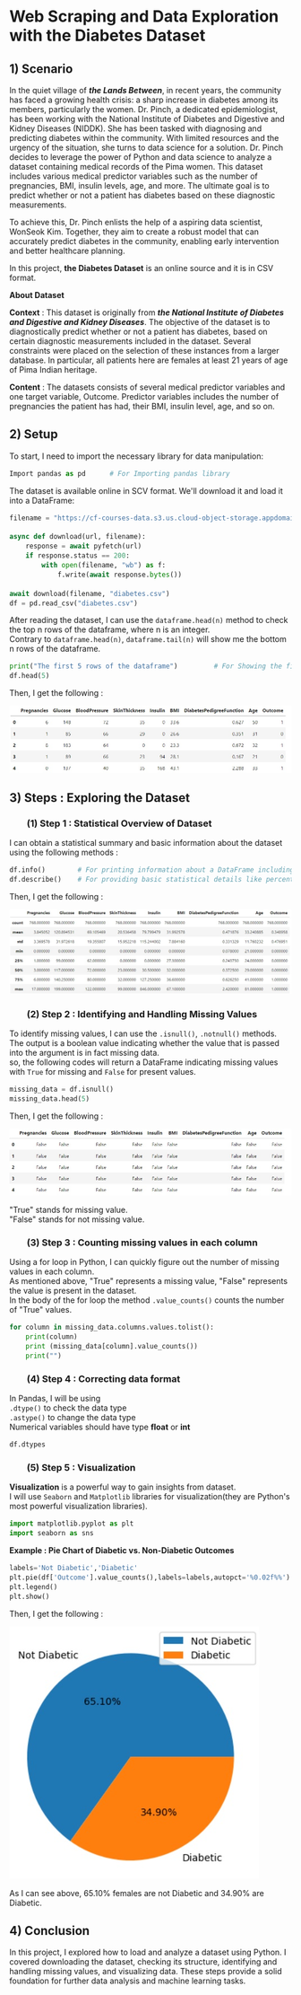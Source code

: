 # Web Scraping and Data Exploration with the Diabetes Dataset
## 1) Scenario
In the quiet village of ***the Lands Between***, in recent years, the community has faced a growing health crisis: a sharp increase in diabetes among its members, particularly the women. Dr. Pinch, a dedicated epidemiologist, has been working with the National Institute of Diabetes and Digestive and Kidney Diseases (NIDDK). She has been tasked with diagnosing and predicting diabetes within the community. With limited resources and the urgency of the situation, she turns to data science for a solution. Dr. Pinch decides to leverage the power of Python and data science to analyze a dataset containing medical records of the Pima women. This dataset includes various medical predictor variables such as the number of pregnancies, BMI, insulin levels, age, and more. The ultimate goal is to predict whether or not a patient has diabetes based on these diagnostic measurements.    

To achieve this, Dr. Pinch enlists the help of a aspiring data scientist, WonSeok Kim. Together, they aim to create a robust model that can accurately predict diabetes in the community, enabling early intervention and better healthcare planning.

In this project, **the Diabetes Dataset** is an online source and it is in CSV format.

**About Dataset**
 
**Context** : This dataset is originally from ***the National Institute of Diabetes and Digestive and Kidney Diseases***. The objective of the dataset is to diagnostically predict whether or not a patient has diabetes, based on certain diagnostic measurements included in the dataset. Several constraints were placed on the selection of these instances from a larger database. In particular, all patients here are females at least 21 years of age of Pima Indian heritage.
 
**Content** : The datasets consists of several medical predictor variables and one target variable, Outcome. Predictor variables includes the number of pregnancies the patient has had, their BMI, insulin level, age, and so on.
 
## 2) Setup
To start, I need to import the necessary library for data manipulation:
```python
Import pandas as pd      # For Importing pandas library
```
The dataset is available online in SCV format. We'll download it and load it into a DataFrame:
```python
filename = "https://cf-courses-data.s3.us.cloud-object-storage.appdomain.cloud/IBMDeveloperSkillsNetwork-PY0101EN-SkillsNetwork/labs/Module%205/data/diabetes.csv"

async def download(url, filename):
    response = await pyfetch(url)
    if response.status == 200:
        with open(filename, "wb") as f:
            f.write(await response.bytes())

await download(filename, "diabetes.csv")
df = pd.read_csv("diabetes.csv")
```
After reading the dataset, I can use the `dataframe.head(n)` method to check the top n rows of the dataframe, where n is an integer.    
Contrary to `dataframe.head(n)`, `dataframe.tail(n)` will show me the bottom n rows of the dataframe.
```python
print("The first 5 rows of the dataframe")         # For Showing the first 5 rows using dataframe.head() method
df.head(5)
```
Then, I get the following :

![table1](https://github.com/Atikers/Images/blob/main/Project%20%232%20-%20image(1).jpg)

## 3) Steps : Exploring the Dataset
### &nbsp;&nbsp;&nbsp;&nbsp;&nbsp;&nbsp;&nbsp;&nbsp;(1) Step 1 : Statistical Overview of Dataset
I can obtain a statistical summary and basic information about the dataset using the following methods :    
```python
df.info()        # For printing information about a DataFrame including the index dtype and columns, non-null values and memory usage.
df.describe()    # For providing basic statistical details like percentile, mean, standard deviation, etc.
```
Then, I get the following :

![table2](https://github.com/Atikers/Images/blob/main/Project%20%232%20-%20image(2).jpg)

### &nbsp;&nbsp;&nbsp;&nbsp;&nbsp;&nbsp;&nbsp;&nbsp;(2) Step 2 : Identifying and Handling Missing Values
To identify missing values, I can use the `.isnull()`, `.notnull()` methods.
The output is a boolean value indicating whether the value that is passed into the argument is in fact missing data.    
so, the following codes will return a DataFrame indicating missing values with `True` for missing and `False` for present values.
```python
missing_data = df.isnull()
missing_data.head(5)
```
Then, I get the following :    

![table3](https://github.com/Atikers/Images/blob/main/Project%20%232%20-%20image(3).jpg)

"True" stands for missing value.    
"False" stands for not missing value.

### &nbsp;&nbsp;&nbsp;&nbsp;&nbsp;&nbsp;&nbsp;&nbsp;(3) Step 3 : Counting missing values in each column
Using a for loop in Python, I can quickly figure out the number of missing values in each column.    
As mentioned above, "True" represents a missing value, "False" represents the value is present in the dataset.    
In the body of the for loop the method `.value_counts()` counts the number of "True" values.

```python
for column in missing_data.columns.values.tolist():
    print(column)
    print (missing_data[column].value_counts())
    print("")
```

### &nbsp;&nbsp;&nbsp;&nbsp;&nbsp;&nbsp;&nbsp;&nbsp;(4) Step 4 : Correcting data format
In Pandas, I will be using    
`.dtype()` to check the data type    
`.astype()` to change the data type    
Numerical variables should have type **float** or **int**
```python
df.dtypes
```


### &nbsp;&nbsp;&nbsp;&nbsp;&nbsp;&nbsp;&nbsp;&nbsp;(5) Step 5 : Visualization
**Visualization** is a powerful way to gain insights from dataset.    
I will use `Seaborn` and `Matplotlib` libraries for visualization(they are Python's most powerful visualization libraries).

```python
import matplotlib.pyplot as plt
import seaborn as sns
```
**Example : Pie Chart of Diabetic vs. Non-Diabetic Outcomes**
```python
labels='Not Diabetic','Diabetic'
plt.pie(df['Outcome'].value_counts(),labels=labels,autopct='%0.02f%%')
plt.legend()
plt.show()
```

Then, I get the following : 

![table4](https://github.com/Atikers/Images/blob/main/Project%20%232%20-%20image(4).jpg)

As I can see above, 65.10% females are not Diabetic and 34.90% are Diabetic.

## 4) Conclusion
In this project, I explored how to load and analyze a dataset using Python. I covered downloading the dataset, checking its structure, identifying and handling missing values, and visualizing data. These steps provide a solid foundation for further data analysis and machine learning tasks.
